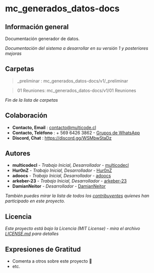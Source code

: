 # mc_generados_datos-docs

## Información general

Documentación generador de datos.

_Documentación del sistema a desarrollar en su versión 1 y posteriores mejoras_

## Carpetas

> _preliminar : mc_generados_datos-docs/v1/_preliminar

> 01 Reuniones: mc_generados_datos-docs/v1/01 Reuniones

_Fin de la lista de carpetas_

## Colaboración
* **Contacto, Email** : contacto@multicode.cl
* **Contacto, Teléfono** : + 569 6426 3862 - [Grupos de WhatsApp](https://chat.whatsapp.com/EXveAd4eERKF1aY2zzUvLr)
* **Discord, Chat** : https://discord.gg/WSMbwStaDz

## Autores
* **multicodecl** - *Trabajo Inicial, Desarrollador* - [multicodecl](https://github.com/multicodecl)
* **Hur0nZ** - *Trabajo Inicial, Desarrollador* - [Hur0nZ](https://github.com/Hur0nZ)
* **adoocs** - *Trabajo Inicial, Desarrollador* - [adoocs](https://github.com/adoocs)
* **arkeber-23** - *Trabajo Inicial, Desarrollador* - [arkeber-23](https://github.com/arkeber-23)
* **DamianNeitor** - *Desarrollador* - [DamianNeitor](https://github.com/DamianNeitor)

_También puedes mirar la lista de todos los [contribuyentes](https://github.com/multicodecl/mc_generados_datos-docs/contributors) quíenes han participado en este proyecto._

## Licencia
_Este proyecto está bajo la Licencia (MIT License) - mira el archivo [LICENSE.md](LICENSE) para detalles_

## Expresiones de Gratitud
* Comenta a otros sobre este proyecto 📢
* etc.